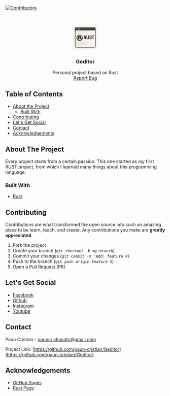 
<!-- PROJECT SHIELDS -->
[![Contributors][contributors-shield]]()
<!-- [![LinkedIn][linkedin-shield]][linkedin-url] -->



<!-- PROJECT LOGO -->
<br />
<p align="center">
  <a href="https://github.com/paun-cristian/Geditor">
    <img src="./src/rtext.png" alt="Logo" width="80" height="80">
  </a>

  <h3 align="center">Geditor</h3>

  <p align="center">
    Personal project based on Rust
    <br />
    <a href="https://github.com/paun-cristian/Geditor/issues">Report Bug</a>
  </p>
</p>



<!-- TABLE OF CONTENTS -->
## Table of Contents

* [About the Project](#about-the-project)
  * [Built With](#built-with)
* [Contributing](#contributing)
* [Let's Get Social](#lets-get-social)
* [Contact](#contact)
* [Acknowledgements](#acknowledgements)



<!-- ABOUT THE PROJECT -->
## About The Project

Every project starts from a certain passion. This one started as my first RUST project, from which I learned many things about this programming language.

### Built With

* [Rust](https://rust-lang.org/)

<!-- CONTRIBUTING -->
## Contributing

Contributions are what transformed the open source into such an amazing place to be learn, teach, and create. Any contributions you make are **greatly appreciated**.

1. Fork the project
2. Create your branch (`git checkout -b my-branch`)
3. Commit your changes (`git commit -m 'Add: feature X`)
4. Push to the branch (`git push origin feature X`)
5. Open a Pull Request (PR)



<!-- LET'S GET SOCIAL -->
## Let's Get Social

* [Facebook](https://www.facebook.com/FilthyNea)
* [Github](https://github.com/paun-cristian)
* [Instagram](https://www.instagram.com/__pauncristian/)
* [Youtube](https://www.youtube.com/@cristi_bbsw)


<!-- CONTACT -->
## Contact

Paun Cristian - pauncristianafc@gmail.com

Project Link: [https://github.com/paun-cristian/Geditor](https://github.com/paun-cristian/Geditor)



<!-- ACKNOWLEDGEMENTS -->
## Acknowledgements
* [GitHub Pages](https://pages.github.com)
* [Rust Page](https://rust-lang.org/)





<!-- MARKDOWN LINKS & IMAGES -->
[contributors-shield]: https://img.shields.io/badge/contributors-1-orange.svg?style=flat-square
[linkedin-shield]: https://img.shields.io/badge/-LinkedIn-black.svg?style=flat-square&logo=linkedin&colorB=555
[linkedin-url]: https://linkedin.com/in/othneildrew
[product-screenshot]: ./images/projects/portfolio.jpg
